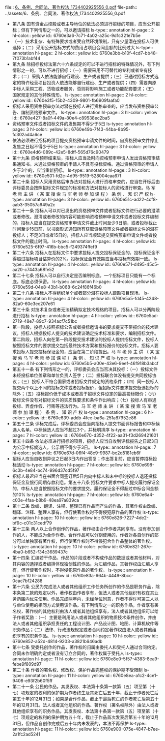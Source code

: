 file:: [6、条例、合同法、著作权法_1734402925556_0.pdf](../assets/6、条例、合同法、著作权法_1734402925556_0.pdf)
file-path:: ../assets/6、条例、合同法、著作权法_1734402925556_0.pdf

- 第八条 国有资金占控股或者主导地位的依法必须进行招标的项目，应当公开招标；但有下列情形之一的，可以邀请招标
  ls-type:: annotation
  hl-page:: 2
  hl-color:: yellow
  id:: 6760e3a6-7c71-4a02-a25c-9d1c321e7b5e
- （一）技术复杂、有特殊要求或者受自然环境限制，只有少量潜在投标人可供选择；（二）采用公开招标方式的费用占项目合同金额的比例过大
  ls-type:: annotation
  hl-page:: 2
  hl-color:: yellow
  id:: 6760e3bb-b10f-4cd7-bb48-7f073b1abf44
- 第九条 除招标投标法第六十六条规定的可以不进行招标的特殊情况外，有下列情形之一的，可以不进行招标：（一）需要采用不可替代的专利或者专有技术；（二）采购人依法能够自行建设、生产或者提供；（三）已通过招标方式选定的特许经营项目投资人依法能够自行建设、生产或者提供；（四）需要向原中标人采购工程、货物或者服务，否则将影响施工或者功能配套要求；（五）国家规定的其他特殊情形。
  ls-type:: annotation
  hl-page:: 2
  hl-color:: yellow
  id:: 6760e3f5-15b2-4309-9801-fb6909faafa0
- 招标人采用资格预审办法对潜在投标人进行资格审查的，应当发布资格预审公告、编制资格预审文件。
  ls-type:: annotation
  hl-page:: 3
  hl-color:: yellow
  id:: 6760e427-8a0f-449a-80e4-c89538ec2ba5
- 资格预审文件或者招标文件的发售期不得少于5日
  ls-type:: annotation
  hl-page:: 3
  hl-color:: yellow
  id:: 6760e49b-7f43-44ba-8b95-fc302ad4a6ce
- 依法必须进行招标的项目提交资格预审申请文件的时间，自资格预审文件停止发售之日起不得少于5日
  ls-type:: annotation
  hl-page:: 3
  hl-color:: yellow
  id:: 6760e4d6-089c-42e5-8dff-565d76c90479
- 第十九条 资格预审结束后，招标人应当及时向资格预审申请人发出资格预审结果通知书。未通过资格预审的申请人不具有投标资格。通过资格预审的申请人少于3个的，应当重新招标。
  ls-type:: annotation
  hl-page:: 3
  hl-color:: yellow
  id:: 6760e501-fd2c-4d95-9519-528004eaa67f
- 第二十条 招标人采用资格后审办法对投标人进行资格审查的，应当在开标后由评标委员会按照招标文件规定的标准和方法对投标人的资格进行审查。马 军 老 师 主 讲 （ 某 宝 搜 索 马 军 老 师 参 加 课 程 ） 条 例 、 知 识 产 权
  ls-type:: annotation
  hl-page:: 3
  hl-color:: yellow
  id:: 6760e51c-ad22-4cf8-aab3-35057a649a2c
- 第二十一条 招标人可以对已发出的资格预审文件或者招标文件进行必要的澄清或者修改。澄清或者修改的内容可能影响资格预审申请文件或者投标文件编制的，招标人应当在提交资格预审申请文件截止时间至少3日前，或者投标截止时间至少15日前，以书面形式通知所有获取资格预审文件或者招标文件的潜在投标人；不足3日或者15日的，招标人应当顺延提交资格预审申请文件或者投标文件的截止时间。
  ls-type:: annotation
  hl-page:: 4
  hl-color:: yellow
  id:: 6760e525-6f97-416b-bbc5-f249374ffef9
- 第二十六条 招标人在招标文件中要求投标人提交投标保证金的，投标保证金不得超过招标项目估算价的2%。投标保证金有效期应当与投标有效期一致。
  ls-type:: annotation
  hl-page:: 4
  hl-color:: yellow
  id:: 6760e571-d495-45c5-aa20-c7443a68fe52
- 第二十七条 招标人可以自行决定是否编制标底。一个招标项目只能有一个标底。标底必须保密。
  ls-type:: annotation
  hl-page:: 4
  hl-color:: yellow
  id:: 6760e59d-04e8-43b1-b068-6c24f86f46b0
- 第二十八条 招标人不得组织单个或者部分潜在投标人踏勘项目现场。
  ls-type:: annotation
  hl-page:: 4
  hl-color:: yellow
  id:: 6760e5a5-fd45-4248-82a0-60e3ec207e61
- 第三十条 对技术复杂或者无法精确拟定技术规格的项目，招标人可以分两阶段进行招标
  ls-type:: annotation
  hl-page:: 4
  hl-color:: yellow
  id:: 6760e5ad-2719-48e7-89c7-934acf7c51bc
- 第一阶段，投标人按照招标公告或者投标邀请书的要求提交不带报价的技术建议，招标人根据投标人提交的技术建议确定技术标准和要求，编制招标文件。第二阶段，招标人向在第一阶段提交技术建议的投标人提供招标文件，投标人按照招标文件的要求提交包括最终技术方案和投标报价的投标文件。招标人要求投标人提交投标保证金的，应当在第二阶段提出。马 军 老 师 主 讲 （ 某 宝 搜 索 马 军 老 师 参 加 课 程 ） 条 例 、 知 识 产 权
  ls-type:: annotation
  hl-page:: 4
  hl-color:: yellow
  id:: 6760e5b5-a00e-43e6-9eef-46f918b3abcf
- 第五十一条 有下列情形之一的，评标委员会应当否决其投标：（一）投标文件未经投标单位盖章和单位负责人签字；（二）投标联合体没有提交共同投标协议；（三）投标人不符合国家或者招标文件规定的资格条件；（四）同一投标人提交两个以上不同的投标文件或者投标报价，但招标文件要求提交备选投标的除外；（五）投标报价低于成本或者高于招标文件设定的最高投标限价；（六）投标文件没有对招标文件的实质性要求和条件作出响应；（七）投标人有串通投标、弄虚作假、行贿等违法行为。马 军 老 师 主 讲 （ 某 宝 搜 索 马 军 老 师 参 加 课 程 ） 条 例 、 知 识 产 权
  ls-type:: annotation
  hl-page:: 6
  hl-color:: yellow
  id:: 6760e639-addb-4fee-ba6a-251a87952e86
- 第五十三条 评标完成后，评标委员会应当向招标人提交书面评标报告和中标候选人名单。中标候选人应当不超过3个，并标明排序
  ls-type:: annotation
  hl-page:: 7
  hl-color:: yellow
  id:: 6760e670-d352-4f22-aa31-f3d269421601
- 第五十四条 依法必须进行招标的项目，招标人应当自收到评标报告之日起3日内公示中标候选人，公示期不得少于3日。
  ls-type:: annotation
  hl-page:: 7
  hl-color:: yellow
  id:: 6760e67d-06f4-48c9-9987-bc2d5181eb6f
- 招标人应当自收到异议之日起3日内作出答复；作出答复前，应当暂停招标投标活动
  ls-type:: annotation
  hl-page:: 7
  hl-color:: yellow
  id:: 6760e698-6c3b-4e84-bc74-996d37cd5f97
- 招标人最迟应当在书面合同签订后5日内向中标人和未中标的投标人退还投标保证金及银行同期存款利息。第五十八条 招标文件要求中标人提交履约保证金的，中标人应当按照招标文件的要求提交。履约保证金不得超过中标合同金额的10%
  ls-type:: annotation
  hl-page:: 7
  hl-color:: yellow
  id:: 6760e6a4-c03e-4faa-b8b9-48ea97a839ca
- 第十二条 改编、翻译、注释、整理已有作品而产生的作品，其著作权由改编、翻译、注释、整理人享有，但行使著作权时不得侵犯原作品的著作权
  ls-type:: annotation
  hl-page:: 10
  hl-color:: yellow
  id:: 6760e826-7227-4de2-bf9c-c01c31cedf79
- 第十三条 两人以上合作创作的作品，著作权由合作作者共同享有。没有参加创作的人，不能成为合作作者。合作作品可以分割使用的，作者对各自创作的部分可以单独享有著作权，但行使著作权时不得侵犯合作作品整体的著作权。
  ls-type:: annotation
  hl-page:: 10
  hl-color:: yellow
  id:: 6760e82f-267e-4ba0-b652-f34c3689437c
- 第十四条 汇编若干作品、作品的片段或者不构成作品的数据或者其他材料，对其内容的选择或者编排体现独创性的作品，为汇编作品，其著作权由汇编人享有，但行使著作权时，不得侵犯原作品的著作权。
  ls-type:: annotation
  hl-page:: 10
  hl-color:: yellow
  id:: 6760e83a-664b-4449-8bcc-0cac7bf24288
- 第十六条 公民为完成法人或者其他组织工作任务所创作的作品是职务作品，除本条第二款的规定以外，著作权由作者享有，但法人或者其他组织有权在其业务范围内优先使用。作品完成两年内，未经单位同意，作者不得许可第三人以与单位使用的相同方式使用该作品。有下列情形之一的职务作品，作者享有署名权，著作权的其他权利由法人或者其他组织享有，法人或者其他组织可以给予作者奖励：（一）主要是利用法人或者其他组织的物质技术条件创作，并由法人或者其他组织承担责任的工程设计图、产品设计图、地图、计算机软件等职务作品；（二）法律、行政法规规定或者合同约定著作权由法人或者其他组织享有的职务作品。
  ls-type:: annotation
  hl-page:: 10
  hl-color:: yellow
  id:: 6760e852-a52d-4814-9203-a3821b646adb
- 第十七条 受委托创作的作品，著作权的归属由委托人和受托人通过合同约定。合同未作明确约定或者没有订立合同的，著作权属于受托人
  ls-type:: annotation
  hl-page:: 11
  hl-color:: yellow
  id:: 6760e8e0-5f57-4383-8ea9-febe9f809d97
- 第二十条 作者的署名权、修改权、保护作品完整权的保护期不受限制
  ls-type:: annotation
  hl-page:: 11
  hl-color:: yellow
  id:: 6760e8ea-a1c2-4ce1-9408-e93f2b60f5ff
- 第二十一条 公民的作品，其发表权、本法第十条第一款第（五）项至第（十七）项规定的权利的保护期为作者终生及其死亡后五十年，截止于作者死亡后第五十年的12月31日；如果是合作作品，截止于最后死亡的作者死亡后第五十年的12月31日。法人或者其他组织的作品、著作权（署名权除外）由法人或者其他组织享有的职务作品，其发表权、本法第十条第一款第（五）项至第（十七）项规定的权利的保护期为五十年，截止于作品首次发表后第五十年的12月31日，但作品自创作完成后五十年内未发表的，本法不再保护
  ls-type:: annotation
  hl-page:: 11
  hl-color:: yellow
  id:: 6760e900-075e-4847-b7ee-2a1fc2ad5241